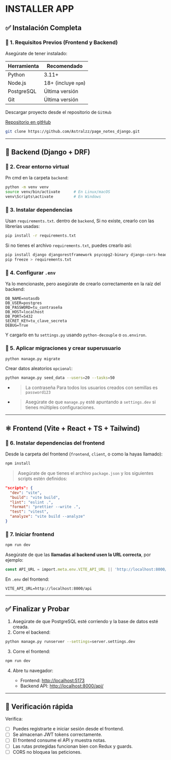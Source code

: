 # INSTALLER APP

## ✅ **Instalación Completa**

### 🔹 1. Requisitos Previos (Frontend y Backend)

Asegúrate de tener instalado:

| Herramienta | Recomendado         |
| ----------- | ------------------- |
| Python      | 3.11+               |
| Node.js     | 18+ (incluye `npm`) |
| PostgreSQL  | Última versión      |
| Git         | Última versión      |

Descargar proyecto desde el repositorio de `GitHub`

[Repositorio en gitHub](https://github.com/Astralzz/page_notes_django.git)

```bash
git clone https://github.com/Astralzz/page_notes_django.git
```

---

## 🐍 **Backend (Django + DRF)**

### 🔹 2. Crear entorno virtual

Pn cmd en la carpeta `backend`:

```bash
python -m venv venv
source venv/bin/activate      # En Linux/macOS
venv\Scripts\activate         # En Windows
```

### 🔹 3. Instalar dependencias

Usan `requirements.txt`. dentro de `backend`, Si no existe, crearlo con las librerías usadas:

```bash
pip install -r requirements.txt
```

Si no tienes el archivo `requirements.txt`, puedes crearlo así:

```bash
pip install django djangorestframework psycopg2-binary django-cors-headers djangorestframework-simplejwt django-seed
pip freeze > requirements.txt
```

### 🔹 4. Configurar `.env`

Ya lo mencionaste, pero asegúrate de crearlo correctamente en la raíz del backend:

```env
DB_NAME=notasdb
DB_USER=postgres
DB_PASSWORD=tu_contraseña
DB_HOST=localhost
DB_PORT=5432
SECRET_KEY=tu_clave_secreta
DEBUG=True
```

Y cargarlo en tu `settings.py` usando `python-decouple` o `os.environ`.

### 🔹 5. Aplicar migraciones y crear superusuario

```bash
python manage.py migrate
```

Crear datos aleatorios `opcional`:

```bash
python manage.py seed_data --users=20 --tasks=50
```

- > La contraseña Para todos los usuarios creados con semillas es `password123`

- > Asegúrate de que `manage.py` esté apuntando a `settings.dev` si tienes múltiples configuraciones.

---

## ⚛️ **Frontend (Vite + React + TS + Tailwind)**

### 🔹 6. Instalar dependencias del frontend

Desde la carpeta del frontend (`frontend`, `client`, o como la hayas llamado):

```bash
npm install
```

> Asegúrate de que tienes el archivo `package.json` y los siguientes scripts estén definidos:

```json
"scripts": {
  "dev": "vite",
  "build": "vite build",
  "lint": "eslint .",
  "format": "prettier --write .",
  "test": "vitest",
  "analyze": "vite build --analyze"
}
```

### 🔹 7. Iniciar frontend

```bash
npm run dev
```

Asegúrate de que las **llamadas al backend usen la URL correcta**, por ejemplo:

```ts
const API_URL = import.meta.env.VITE_API_URL || 'http://localhost:8000/api';
```

En `.env` del frontend:

```env
VITE_API_URL=http://localhost:8000/api
```

---

## ✅ Finalizar y Probar

1. Asegúrate de que PostgreSQL esté corriendo y la base de datos esté creada.
2. Corre el backend:

```bash
python manage.py runserver --settings=server.settings.dev
```

3. Corre el frontend:

```bash
npm run dev
```

4. Abre tu navegador:

   * Frontend: [http://localhost:5173](http://localhost:5173)
   * Backend API: [http://localhost:8000/api/](http://localhost:8000/api/)

---

## 🧪 Verificación rápida

Verifica:

* [ ] Puedes registrarte e iniciar sesión desde el frontend.
* [ ] Se almacenan JWT tokens correctamente.
* [ ] El frontend consume el API y muestra notas.
* [ ] Las rutas protegidas funcionan bien con Redux y guards.
* [ ] CORS no bloquea las peticiones.
